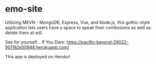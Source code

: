 # emo-site

Utilizing MEVN - MongoDB, Express, Vue, and Node.js, this gothic-style application lets users have a space to speak their confessions as well as delete them at will. 

See for yourself... If You Dare: https://pacific-beyond-29022-901182e50848.herokuapp.com/

This app is deployed on Heroku!
